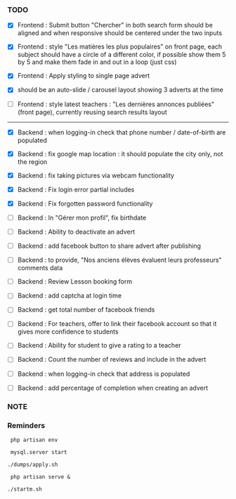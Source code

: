 ### TODO

- [x] Frontend : Submit button "Chercher" in both search form should be aligned and when responsive should be centered under the two inputs
- [x] Frontend : style "Les matières les plus populaires" on front page, each subject should have a circle of a different color, if possible show them 5 by 5 and make them fade in and out in a loop (just css)
- [x] Frontend : Apply styling to single page advert
- [x] should be an auto-slide / carousel layout showing 3 adverts at the time
- [ ] Frontend : style latest teachers : "Les dernières annonces publiées"(front page), currently reusing search results layout 


--------------------------------------------------------------------------------

- [x] Backend : when logging-in check that phone number / date-of-birth are populated
- [x] Backend : fix google map location : it should populate the city only, not the region
- [x] Backend : fix taking pictures via webcam functionality
- [x] Backend : Fix login error partial includes
- [x] Backend : Fix forgotten password functionality
- [ ] Backend : In "Gérer mon profil", fix birthdate
- [ ] Backend : Ability to deactivate an advert
- [ ] Backend : add facebook button to share advert after publishing
- [ ] Backend : to provide, "Nos anciens élèves évaluent leurs professeurs" comments data
- [ ] Backend : Review Lesson booking form
- [ ] Backend : add captcha at login time

- [ ] Backend : get total number of facebook friends
- [ ] Backend : For teachers, offer to link their facebook account so that it gives more confidence to students
- [ ] Backend : Ability for student to give a rating to a teacher
- [ ] Backend : Count the number of reviews and include in the advert
- [ ] Backend : when logging-in check that address is populated
- [ ] Backend : add percentage of completion when creating an advert




### NOTE


### Reminders
` php artisan env`

` mysql.server start`

` ./dumps/apply.sh `

` php artisan serve &`

`./startm.sh`
